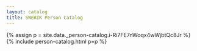 ```yaml
---
layout: catalog
title: SWERIK Person Catalog
---
```

{% assign p = site.data._person-catalog.i-Ri7FE7nWoqx4wWjbtQc8Jr %}
{% include person-catalog.html p=p %}

